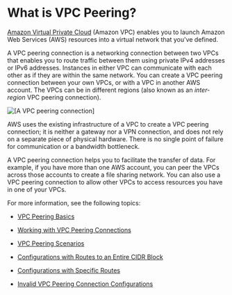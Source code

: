 # What is VPC Peering?<a name="Welcome"></a>

[Amazon Virtual Private Cloud](http://docs.aws.amazon.com/AmazonVPC/latest/UserGuide/) \(Amazon VPC\) enables you to launch Amazon Web Services \(AWS\) resources into a virtual network that you've defined\. 

A VPC peering connection is a networking connection between two VPCs that enables you to route traffic between them using private IPv4 addresses or IPv6 addresses\. Instances in either VPC can communicate with each other as if they are within the same network\. You can create a VPC peering connection between your own VPCs, or with a VPC in another AWS account\. The VPCs can be in different regions \(also known as an *inter\-region* VPC peering connection\)\.

![\[A VPC peering connection\]](http://docs.aws.amazon.com/AmazonVPC/latest/PeeringGuide/images/peering-intro-diagram.png)

AWS uses the existing infrastructure of a VPC to create a VPC peering connection; it is neither a gateway nor a VPN connection, and does not rely on a separate piece of physical hardware\. There is no single point of failure for communication or a bandwidth bottleneck\. 

A VPC peering connection helps you to facilitate the transfer of data\. For example, if you have more than one AWS account, you can peer the VPCs across those accounts to create a file sharing network\. You can also use a VPC peering connection to allow other VPCs to access resources you have in one of your VPCs\. 

For more information, see the following topics:

+ [VPC Peering Basics](vpc-peering-basics.md)

+ [Working with VPC Peering Connections](working-with-vpc-peering.md)

+ [VPC Peering Scenarios](peering-scenarios.md)

+ [Configurations with Routes to an Entire CIDR Block](peering-configurations-full-access.md)

+ [Configurations with Specific Routes](peering-configurations-partial-access.md)

+ [Invalid VPC Peering Connection Configurations](invalid-peering-configurations.md)